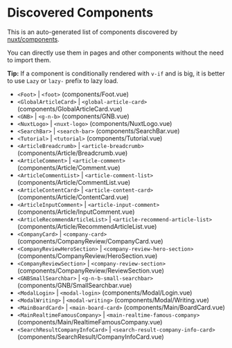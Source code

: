 # Discovered Components

This is an auto-generated list of components discovered by [nuxt/components](https://github.com/nuxt/components).

You can directly use them in pages and other components without the need to import them.

**Tip:** If a component is conditionally rendered with `v-if` and is big, it is better to use `Lazy` or `lazy-` prefix to lazy load.

- `<Foot>` | `<foot>` (components/Foot.vue)
- `<GlobalArticleCard>` | `<global-article-card>` (components/GlobalArticleCard.vue)
- `<GNB>` | `<g-n-b>` (components/GNB.vue)
- `<NuxtLogo>` | `<nuxt-logo>` (components/NuxtLogo.vue)
- `<SearchBar>` | `<search-bar>` (components/SearchBar.vue)
- `<Tutorial>` | `<tutorial>` (components/Tutorial.vue)
- `<ArticleBreadcrumb>` | `<article-breadcrumb>` (components/Article/Breadcrumb.vue)
- `<ArticleComment>` | `<article-comment>` (components/Article/Comment.vue)
- `<ArticleCommentList>` | `<article-comment-list>` (components/Article/CommentList.vue)
- `<ArticleContentCard>` | `<article-content-card>` (components/Article/ContentCard.vue)
- `<ArticleInputComment>` | `<article-input-comment>` (components/Article/InputComment.vue)
- `<ArticleRecommendArticleList>` | `<article-recommend-article-list>` (components/Article/RecommendArticleList.vue)
- `<CompanyCard>` | `<company-card>` (components/CompanyReview/CompanyCard.vue)
- `<CompanyReviewHeroSection>` | `<company-review-hero-section>` (components/CompanyReview/HeroSection.vue)
- `<CompanyReviewSection>` | `<company-review-section>` (components/CompanyReview/ReviewSection.vue)
- `<GNBSmallSearchbar>` | `<g-n-b-small-searchbar>` (components/GNB/SmallSearchbar.vue)
- `<ModalLogin>` | `<modal-login>` (components/Modal/Login.vue)
- `<ModalWriting>` | `<modal-writing>` (components/Modal/Writing.vue)
- `<MainBoardCard>` | `<main-board-card>` (components/Main/BoardCard.vue)
- `<MainRealtimeFamousCompany>` | `<main-realtime-famous-company>` (components/Main/RealtimeFamousCompany.vue)
- `<SearchResultCompanyInfoCard>` | `<search-result-company-info-card>` (components/SearchResult/CompanyInfoCard.vue)
